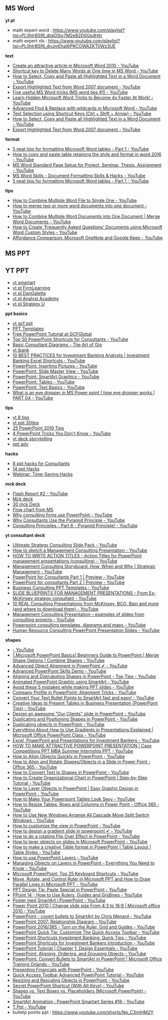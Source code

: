 ## MS Word
**yt pl**
* math expert word : https://www.youtube.com/playlist?list=PL0hIrBSf6_4lqjDSiv7M2eB2D0GsdHitr
* math expert xls : https://www.youtube.com/playlist?list=PL0hIrBSf6_4nJmEhaWPKCOWAZKT0Wz3UE

**text**
* [Create an attractive article in Microsoft Word 2010 - YouTube](https://www.youtube.com/watch?v=Pouh8iOmsmY&list=PLmMyXRtEtJEYEbVO5Freg35Xl6HzMm63z&index=7)
* [Shortcut key to Delete Many Words at One time in MS Word - YouTube](https://www.youtube.com/watch?v=mi4gsb1wvdI&list=PLmMyXRtEtJEYEbVO5Freg35Xl6HzMm63z&index=25)
* [How to Select, Copy and Paste all Highlighted Text in a Word Document - YouTube](https://www.youtube.com/watch?v=uih6JDLVRnY&list=PLmMyXRtEtJEY9N3G_nEAobi5b2nusbnPg&index=6)
* [Export Highlighted Text from Word 2007 document - YouTube](https://www.youtube.com/watch?v=OGJ84O5iWV4&list=PLmMyXRtEtJEY9N3G_nEAobi5b2nusbnPg&index=7)
* [Five useful MS Word tricks (MS word tips #1) - YouTube](https://www.youtube.com/watch?v=KJ2_2_xiIic&list=PLmMyXRtEtJEYEbVO5Freg35Xl6HzMm63z&index=10)
* [Learn Hidden Microsoft Word Tricks to Become 4x Faster At Work! - YouTube](https://www.youtube.com/watch?v=Pf_VWc34IyE&list=PLmMyXRtEtJEYEbVO5Freg35Xl6HzMm63z&index=28)
* [Advanced Find & Replace with wildcards in Microsoft Word - YouTube](https://www.youtube.com/watch?v=xeP9yyg6lF4&list=PLmMyXRtEtJEYEbVO5Freg35Xl6HzMm63z&index=29)
* [Text Selection using Shortcut Keys (Ctrl + Shift + Arrow) - YouTube](https://www.youtube.com/watch?v=ove9izWW_W8&list=PLmMyXRtEtJEY9N3G_nEAobi5b2nusbnPg&index=4)
* [How to Select, Copy and Paste all Highlighted Text in a Word Document - YouTube](https://www.youtube.com/watch?v=uih6JDLVRnY&list=PLmMyXRtEtJEYEbVO5Freg35Xl6HzMm63z&index=24)
* [Export Highlighted Text from Word 2007 document - YouTube](https://www.youtube.com/watch?v=OGJ84O5iWV4&list=PLmMyXRtEtJEYEbVO5Freg35Xl6HzMm63z&index=29)

**format**
* [5 neat tips for formatting Microsoft Word tables - Part 1 - YouTube](https://www.youtube.com/watch?v=3VI7GIDaBvY&list=PLmMyXRtEtJEYEbVO5Freg35Xl6HzMm63z&index=4)
* [How to copy and paste table retaining the style and format in word 2016 - YouTube](https://www.youtube.com/watch?v=YL_XDKCGK0o&list=PLmMyXRtEtJEYEbVO5Freg35Xl6HzMm63z&index=8)
* [MS Word Standard Page Setup for Project, Seminar, Thesis, Assignment - YouTube](https://www.youtube.com/watch?v=XiOzTTXB9kk&list=PLmMyXRtEtJEY9N3G_nEAobi5b2nusbnPg&index=13)
* [MS Word Skills - Document Formatting Skills & Hacks - YouTube](https://www.youtube.com/watch?v=Ss2lPz7m0GY&list=PLmMyXRtEtJEYEbVO5Freg35Xl6HzMm63z&index=26)
* [5 neat tips for formatting Microsoft Word tables - Part 1 - YouTube](https://www.youtube.com/watch?v=3VI7GIDaBvY&list=PLmMyXRtEtJEY9N3G_nEAobi5b2nusbnPg&index=5)

**tips**
* [How to Combine Multiple Word File to Single One - YouTube](https://www.youtube.com/watch?v=TWVW3tZR0l0&list=WL&index=30)
* [How to merge two or more word documents into one document - YouTube](https://www.youtube.com/watch?v=Yzl9GKhZLSI&list=PLmMyXRtEtJEYEbVO5Freg35Xl6HzMm63z&index=6)
* [How to Combine Multiple Word Documents into One Document | Merge Word Documents - YouTube](https://www.youtube.com/watch?v=SnKE3SR7dYs&list=PLmMyXRtEtJEYEbVO5Freg35Xl6HzMm63z&index=18)
* [How to Create 'Frequently Asked Questions' Documents using Microsoft Word Custom Styles - YouTube](https://www.youtube.com/watch?v=5PGb12t8_vo&list=PLmMyXRtEtJEY9N3G_nEAobi5b2nusbnPg&index=3)
* [Affordance Comparison: Microsoft OneNote and Google Keep - YouTube](https://www.youtube.com/watch?v=D3MM1kjyCx0)


## MS PPT 
## YT PPT
* [yt smartart](https://www.youtube.com/playlist?list=PLtcVLF1AuAwCC1VrXptiKpwgNaIYvtPF-)
* [yt pl FirmLearning](https://www.youtube.com/@FirmLearning/playlists)
* [yt pl DanGaletta](https://www.youtube.com/@DanGalletta/playlists)
* [yt pl Analyst Academy](https://www.youtube.com/@AnalystAcademy/playlists)
* [yt pl Strategy U](https://www.youtube.com/@StrategyU/playlists)


**ppt basics**
* [yt gcf ppt](https://www.youtube.com/playlist?list=PLpQQipWcxwt_KvhjMTsADzon_GY_vBGRL)
* [PPT Templates](https://flevy.com/browse/business-document/sales-battlecard-template-78)
* [Free PowerPoint Tutorial at GCFGlobal](https://edu.gcfglobal.org/en/powerpoint/)
* [Top 50 PowerPoint Shortcuts for Consultants - YouTube](https://www.youtube.com/watch?v=pv6kNBYEivc&list=PLmMyXRtEtJEbAOUmcI4oSwy9OEKcaH7GC&index=8)
* [Basic Consultant Diagrams - The Art of Gig](https://artofgig.substack.com/p/basic-consultant-diagrams)
* [yt ibank](https://www.youtube.com/playlist?list=PLD14Rz0JtYhhJfYbUAjE2IbX5Wc6F1HUD)
* [10 BEST PRACTICES for Investment Banking Analysts | Investment Banking Excel Shortcuts - YouTube](https://www.youtube.com/watch?v=YHu3nZgaAnE&list=PLmMyXRtEtJEbAOUmcI4oSwy9OEKcaH7GC&index=4)
* [PowerPoint: Inserting Pictures - YouTube](https://www.youtube.com/watch?v=I-xlLwC4ERc&list=PLmMyXRtEtJEbAOUmcI4oSwy9OEKcaH7GC&index=13)
* [PowerPoint: Slide Master View - YouTube](https://www.youtube.com/watch?v=h6ARCTypPTg&list=PLmMyXRtEtJEbAOUmcI4oSwy9OEKcaH7GC&index=12)
* [PowerPoint: SmartArt Graphics - YouTube](https://www.youtube.com/watch?v=V0xyOk6DC8c&list=PLmMyXRtEtJEbAOUmcI4oSwy9OEKcaH7GC&index=17)
* [PowerPoint: Tables - YouTube](https://www.youtube.com/watch?v=LX8cxAHvnlg&list=PLmMyXRtEtJEbAOUmcI4oSwy9OEKcaH7GC&index=15)
* [PowerPoint: Text Basics - YouTube](https://www.youtube.com/watch?v=F9RL0Lk5cmw&list=PLmMyXRtEtJEbAOUmcI4oSwy9OEKcaH7GC&index=14)
* [What is an eye dropper in MS Power point | how eye dropper works | PART 04 - YouTube](https://www.youtube.com/watch?v=AddSzsgo51Q&list=PLmMyXRtEtJEbAOUmcI4oSwy9OEKcaH7GC&index=8)

**tips**
* [yt 8 tips](https://www.youtube.com/watch?v=-Ab-HYN0WUo&pp=ygUacG93ZXJwb2ludCB0aXBzIGFuZCB0cmlja3M%3D)
* [yt ppt 30tips](https://www.youtube.com/watch?v=0GW4vT7d3nc&pp=ygUacG93ZXJwb2ludCB0aXBzIGFuZCB0cmlja3M%3D)
* [25 PowerPoint 2019 Tips](https://www.youtube.com/watch?v=ux_fBooO33U&list=PLmMyXRtEtJEbAOUmcI4oSwy9OEKcaH7GC&index=22)
* [4 PowerPoint Tricks You Don't Know - YouTube](https://www.youtube.com/watch?v=05OW0Ce8rT8&list=PLmMyXRtEtJEbAOUmcI4oSwy9OEKcaH7GC&index=23)
* [yt deck storytelling](https://youtu.be/CY1Y367KEko?si=ATX7NiDTYEIykFpQ)
* [ppt adv](https://www.youtube.com/watch?v=BSildZzHn2Y&list=PLmMyXRtEtJEaMk5au5y8p8avI5kJuQPHS&index=4&pp=gAQBiAQB)

**hacks**
* [8 ppt hacks for Consultants ](https://www.youtube.com/watch?v=-Ab-HYN0WUo&list=PLmMyXRtEtJEZzUTCRxK__1QNNbOkzysr_&index=30)
* [14 ppt Hacks](https://www.youtube.com/watch?v=LC_xsbIHg-4&list=PLmMyXRtEtJEYEbVO5Freg35Xl6HzMm63z&index=17)
* [Webinar: Time-Saving Hacks ](https://www.youtube.com/watch?v=SvHv2euLP6c&list=PLmMyXRtEtJEYEbVO5Freg35Xl6HzMm63z&index=33)

**mck deck**
* [Flash Report #2 - YouTube](https://www.youtube.com/watch?v=30Otkai_QB4&list=PLmMyXRtEtJEZzUTCRxK__1QNNbOkzysr_&index=3)
* [Mck deck](https://www.consultantsmind.com/2016/02/28/mckinsey-presentation/)
* [30 mck Deck](https://www.consultantsmind.com/2017/04/23/30-mckinsey-presentations/)
* [Flow chart from MS](https://support.office.com/en-us/article/Create-a-flow-chart-af4e3f4c-3854-486a-88ff-eb35692663dc)
* [Why consulting firms use PowerPoint - YouTube](https://www.youtube.com/watch?v=93wTIfUcrPg&list=PLmMyXRtEtJEZzUTCRxK__1QNNbOkzysr_&index=20)
* [Why Consultants Use the Pyramid Principle - YouTube](https://www.youtube.com/watch?v=dqGD5iqEfRY&list=PLmMyXRtEtJEZzUTCRxK__1QNNbOkzysr_&index=6)
* [Consulting Principles - Part 6 - Pyramid Principle! - YouTube](https://www.youtube.com/watch?v=QqmfvGrsCNg&list=PLmMyXRtEtJEZzUTCRxK__1QNNbOkzysr_&index=32)

**yt consultant deck**
* [Ultimate Strategy Consulting Slide Pack - YouTube](https://www.youtube.com/watch?v=YvMzag7E_X8&list=PLmMyXRtEtJEZzUTCRxK__1QNNbOkzysr_&index=11)
* [How to sketch a Management Consulting Presentation - YouTube](https://www.youtube.com/watch?v=6ihc7PPm9I8&list=PLmMyXRtEtJEZzUTCRxK__1QNNbOkzysr_&index=10)
* [HOW TO WRITE ACTION TITLES - Action Titles for PowerPoint management presentations (consulting) - YouTube](https://www.youtube.com/watch?v=rSk11YqnXoc&list=PLmMyXRtEtJEZzUTCRxK__1QNNbOkzysr_&index=23)
* [Management Consulting Storyboard. How, When and Why | Strategic Management - YouTube](https://www.youtube.com/watch?v=u6mOgliFGsc&list=PLmMyXRtEtJEZzUTCRxK__1QNNbOkzysr_&index=29)
* [PowerPoint for Consultants Part 1 | Preview - YouTube](https://www.youtube.com/watch?v=gUKtoIYv-60&list=PLmMyXRtEtJEZzUTCRxK__1QNNbOkzysr_&index=8)
* [PowerPoint for consultants Part 2 | Preview - YouTube](https://www.youtube.com/watch?v=TCqzxBmJies&list=PLmMyXRtEtJEZzUTCRxK__1QNNbOkzysr_&index=9)
* [Business Consulting PPT Templates - YouTube](https://www.youtube.com/watch?v=-ppwOsyT6W0&list=PLmMyXRtEtJEZzUTCRxK__1QNNbOkzysr_&index=7)
* [SLIDE BLUEPRINTS FOR MANAGEMENT PRESENTATIONS - From Ex-McKinsey strategy consultant - YouTube](https://www.youtube.com/watch?v=B2t2a7IzJMU&list=PLmMyXRtEtJEZzUTCRxK__1QNNbOkzysr_&index=25)
* [10 REAL Consulting Presentations from McKinsey, BCG, Bain and more (and where to download them) - YouTube](https://www.youtube.com/watch?v=LCM9Pes2jD4&list=PLmMyXRtEtJEZzUTCRxK__1QNNbOkzysr_&index=31)
* [Management Consulting Presentation – examples of slides from consulting projects - YouTube](https://www.youtube.com/watch?v=HbvWY2-Oi7E&list=PLmMyXRtEtJEZzUTCRxK__1QNNbOkzysr_&index=5)
* [Powerpoint consulting templates, diagrams and maps - YouTube](https://www.youtube.com/watch?v=d5V22EO76W0&list=PLmMyXRtEtJEZzUTCRxK__1QNNbOkzysr_&index=7)
* [Human Resource Consulting PowerPoint Presentation Slides - YouTube](https://www.youtube.com/watch?v=lGV7bV1QHEA&list=PLmMyXRtEtJEZzUTCRxK__1QNNbOkzysr_&index=22)


**shapes**
* [- YouTube](https://www.youtube.com/watch?v=G-7BqyKvBy4&list=PLmMyXRtEtJEZzUTCRxK__1QNNbOkzysr_&index=19)
* [1.Microsoft PowerPoint Basics| Beginners Guide to PowerPoint | Merge Shape Options | Combine Shapes - YouTube](https://www.youtube.com/watch?v=-5pUNZIhZlE&list=PLmMyXRtEtJEbAOUmcI4oSwy9OEKcaH7GC&index=20)
* [Advanced Object Alignment in PowerPoint ✔ - YouTube](https://www.youtube.com/watch?v=s93Wen0_imo&list=PLmMyXRtEtJEbAOUmcI4oSwy9OEKcaH7GC&index=26)
* [Advanced PowerPoint Skills Demo - YouTube](https://www.youtube.com/watch?v=BSildZzHn2Y&list=PLmMyXRtEtJEYEbVO5Freg35Xl6HzMm63z&index=9)
* [Aligning and Distrubuting Shapes in PowerPoint - Top Tips - YouTube](https://www.youtube.com/watch?v=ynHbEP7O3y4&list=PLmMyXRtEtJEbAOUmcI4oSwy9OEKcaH7GC&index=2)
* [Animated PowerPoint Graphic using SmartArt - YouTube](https://www.youtube.com/watch?v=EPLL-ohsRvg&list=PLmMyXRtEtJEbAOUmcI4oSwy9OEKcaH7GC&index=23)
* [Avoid these 5 mistakes while making PPT slides - YouTube](https://www.youtube.com/watch?v=pL3Hbom6oPk&list=PLmMyXRtEtJEbAOUmcI4oSwy9OEKcaH7GC&index=5)
* [Company Profile in PowerPoint: Alignment Tricks - YouTube](https://www.youtube.com/watch?v=wWdwicGLWGE&list=PLmMyXRtEtJEbAOUmcI4oSwy9OEKcaH7GC&index=7)
* [Convert Your Text Bullet Points to SmartArt fast and easy! - YouTube](https://www.youtube.com/watch?v=7yJ-6_Ns5vs&list=PLmMyXRtEtJEbAOUmcI4oSwy9OEKcaH7GC&index=18)
* [Creative Ideas to Present Tables in Business Presentation (PowerPoint Tips) - YouTube](https://www.youtube.com/watch?v=uXvd95q3sKw&list=PLmMyXRtEtJEZzUTCRxK__1QNNbOkzysr_&index=21)
* [Design an awesome "Our Clients" slide in PowerPoint - YouTube](https://www.youtube.com/watch?v=pket6Xkabc0&list=PLmMyXRtEtJEYEbVO5Freg35Xl6HzMm63z&index=30)
* [Duplicating and Positioning Shapes in PowerPoint - YouTube](https://www.youtube.com/watch?v=3qvO8yuoYMM&list=PLmMyXRtEtJEbAOUmcI4oSwy9OEKcaH7GC&index=21)
* [Duplicating objects in PowerPoint - YouTube](https://www.youtube.com/watch?v=HChtNrXK-Ls&list=PLmMyXRtEtJEbAOUmcI4oSwy9OEKcaH7GC&index=22)
* [Everything About How to Use Gradients in Presentations Explained | Microsoft Office PowerPoint Class - YouTube](https://www.youtube.com/watch?v=MjbgUrd2O7Q&list=PLmMyXRtEtJEbAOUmcI4oSwy9OEKcaH7GC&index=21)
* [Excel, PowerPoint and Presentations for Investment Bankers - YouTube](https://www.youtube.com/watch?v=_4OaKBYkjis&list=PLmMyXRtEtJEbAOUmcI4oSwy9OEKcaH7GC&index=6)
* [HOW TO MAKE ATTRACTIVE POWERPOINT PRESENTATION | Case Competitions PPT MBA Summer Internship PPT - YouTube](https://www.youtube.com/watch?v=8xTkHA8dHhg&list=PLmMyXRtEtJEbAOUmcI4oSwy9OEKcaH7GC&index=6)
* [How to Align Objects Quickly in PowerPoint - YouTube](https://www.youtube.com/watch?v=yvozrEOTC4Q&list=PLmMyXRtEtJEbAOUmcI4oSwy9OEKcaH7GC&index=9)
* [How to Align and Rotate Shapes/Objects in a Slide in Power Point - Office 365 - YouTube](https://www.youtube.com/watch?v=xlHfZ6TAE5k&list=PLmMyXRtEtJEbAOUmcI4oSwy9OEKcaH7GC&index=15)
* [How to Convert Text to Shapes in PowerPoint - YouTube](https://www.youtube.com/watch?v=MRN_FFIDDIo&list=PLmMyXRtEtJEYEbVO5Freg35Xl6HzMm63z&index=20)
* [How to Create Organizational Chart in PowerPoint | Step-by-Step Tutorial - YouTube](https://www.youtube.com/watch?v=SDKyDPl-r6g&list=PLmMyXRtEtJEbAOUmcI4oSwy9OEKcaH7GC&index=3)
* [How to Layer Objects in PowerPoint | Easy Graphic Design in PowerPoint - YouTube](https://www.youtube.com/watch?v=ge9FWMQZlLU&list=PLmMyXRtEtJEbAOUmcI4oSwy9OEKcaH7GC&index=19)
* [How to Make Your Powerpoint Tables Look Sexy - YouTube](https://www.youtube.com/watch?v=vWSh0QqAqao&list=PLmMyXRtEtJEbAOUmcI4oSwy9OEKcaH7GC&index=26)
* [How to Resize Tables, Rows and Columns in Power Point - Office 365 - YouTube](https://www.youtube.com/watch?v=0RBmJp-WBf0&list=PLmMyXRtEtJEbAOUmcI4oSwy9OEKcaH7GC&index=24)
* [How to Use New Windows,Arrange All,Cascade,Move Split,Switch Windows - YouTube](https://www.youtube.com/watch?v=9h-P7SahsuU&list=PLmMyXRtEtJEbAOUmcI4oSwy9OEKcaH7GC&index=28)
* [How to customize the view in PowerPoint - YouTube](https://www.youtube.com/watch?v=2ieM-bui75I&list=PLmMyXRtEtJEbAOUmcI4oSwy9OEKcaH7GC&index=29)
* [How to design a gradient slide in powerpoint ✔ - YouTube](https://www.youtube.com/watch?v=1KKTCKBDDGE&list=PLmMyXRtEtJEbAOUmcI4oSwy9OEKcaH7GC&index=22)
* [How to do a rotating Flip Over Effect in PowerPoint - YouTube](https://www.youtube.com/watch?v=GQuiRAtFpPc&list=PLmMyXRtEtJEbAOUmcI4oSwy9OEKcaH7GC&index=16)
* [How to layer objects on slides in Microsoft PowerPoint - YouTube](https://www.youtube.com/watch?v=jrwjdiRNsHo&list=PLmMyXRtEtJEbAOUmcI4oSwy9OEKcaH7GC&index=18)
* [How to make a creative Table format in PowerPoint | Table Layout | Table Styles - YouTube](https://www.youtube.com/watch?v=LHX9c5sKrKQ&list=PLmMyXRtEtJEbAOUmcI4oSwy9OEKcaH7GC&index=27)
* [How to use PowerPoint Layers - YouTube](https://www.youtube.com/watch?v=TSNuB_fdVMs&list=PLmMyXRtEtJEbAOUmcI4oSwy9OEKcaH7GC&index=16)
* [Managing Objects on Layers in PowerPoint - Everything You Need to Know - YouTube](https://www.youtube.com/watch?v=sX2R93TIpUI&list=PLmMyXRtEtJEbAOUmcI4oSwy9OEKcaH7GC&index=16)
* [Microsoft PowerPoint: Top 25 Keyboard Shortcuts - YouTube](https://www.youtube.com/watch?v=JuK8yR3Whjw&list=PLmMyXRtEtJEbAOUmcI4oSwy9OEKcaH7GC&index=24)
* [Move, Rotate, and Control Ruler in Microsoft PPT and How to Draw Parallel Lines in Microsoft PPT - YouTube](https://www.youtube.com/watch?v=9om3mqToDZ8&list=PLmMyXRtEtJEbAOUmcI4oSwy9OEKcaH7GC&index=30)
* [PPT Design Tip: Paste Special in PowerPoint - YouTube](https://www.youtube.com/watch?v=EGc-g8xjgeo&list=PLmMyXRtEtJEYEbVO5Freg35Xl6HzMm63z&index=38)
* [PPoint 14 - How to Use Rulers, Guides and Gridlines - YouTube](https://www.youtube.com/watch?v=vfmooaiM9uI&list=PLmMyXRtEtJEbAOUmcI4oSwy9OEKcaH7GC&index=10)
* [Poster med SmartArt i PowerPoint - YouTube](https://www.youtube.com/watch?v=qBmKbJE0ycQ&list=PLmMyXRtEtJEYEbVO5Freg35Xl6HzMm63z&index=37)
* [Power Point 2010 | Change slide size From 4:3 to 16:9 | Microsoft office 2010 - YouTube](https://www.youtube.com/watch?v=-B1JY_C5xAA&list=PLmMyXRtEtJEbAOUmcI4oSwy9OEKcaH7GC&index=25)
* [PowerPoint - covert bullets to SmartArt by Chris Menard - YouTube](https://www.youtube.com/watch?v=MnMeJU6YGiE&list=PLmMyXRtEtJEbAOUmcI4oSwy9OEKcaH7GC&index=20)
* [PowerPoint 2007: Relationship Diagram - YouTube](https://www.youtube.com/watch?v=I7HWqDY6jGo&list=PLmMyXRtEtJEYEbVO5Freg35Xl6HzMm63z&index=34)
* [PowerPoint 2016/365 - Turn on the Ruler, Grid and Guides - YouTube](https://www.youtube.com/watch?v=OmtyxY9FOEA&list=PLmMyXRtEtJEbAOUmcI4oSwy9OEKcaH7GC&index=14)
* [PowerPoint Quick Tip: Customize The Quick Access Toolbar - YouTube](https://www.youtube.com/watch?v=SAK61Jru0Ks&list=PLmMyXRtEtJEbAOUmcI4oSwy9OEKcaH7GC&index=10)
* [PowerPoint Shortcuts Investment Banking: Quick Tips - YouTube](https://www.youtube.com/watch?v=tnJ1e2xJmFc&list=PLmMyXRtEtJEbAOUmcI4oSwy9OEKcaH7GC&index=5)
* [PowerPoint Shortcuts for Investment Bankers Introduction - YouTube](https://www.youtube.com/watch?v=FFylnG_L_Jk&list=PLmMyXRtEtJEbAOUmcI4oSwy9OEKcaH7GC&index=9)
* [PowerPoint Tutorial | Chapter 1: Design Essentials - YouTube](https://www.youtube.com/watch?v=sGwpsq4tFIo&list=PLmMyXRtEtJEZzUTCRxK__1QNNbOkzysr_&index=14)
* [PowerPoint: Aligning, Ordering, and Grouping Objects - YouTube](https://www.youtube.com/watch?v=2GyjYgr-tSM&list=PLmMyXRtEtJEbAOUmcI4oSwy9OEKcaH7GC&index=11)
* [PowerPoint: Convert Bullets to SmartArt in PowerPoint | Microsoft Office Training Orlando - YouTube](https://www.youtube.com/watch?v=9wvp9TLz-1k&list=PLmMyXRtEtJEbAOUmcI4oSwy9OEKcaH7GC&index=19)
* [Presenting Financials with PowerPoint - YouTube](https://www.youtube.com/watch?v=BSENIYnjlTA&list=PLmMyXRtEtJEbAOUmcI4oSwy9OEKcaH7GC&index=6)
* [Quick Access Toolbar Advanced PowerPoint Tutorial - YouTube](https://www.youtube.com/watch?v=AJzZYp0B0ps&list=PLmMyXRtEtJEbAOUmcI4oSwy9OEKcaH7GC&index=11)
* [Resizing and Rescaling Objects in PowerPoint - YouTube](https://www.youtube.com/watch?v=61_oP807kNE&list=PLmMyXRtEtJEbAOUmcI4oSwy9OEKcaH7GC&index=13)
* [Secret PowerPoint Shortcut (With Alt Keys) - YouTube](https://www.youtube.com/watch?v=UA_J4W8YKKo&list=PLmMyXRtEtJEYEbVO5Freg35Xl6HzMm63z&index=27)
* [Shapes vs. Text Boxes vs. Placeholders (Microsoft PowerPoint) - YouTube](https://www.youtube.com/watch?v=09Fl6P-vQIw&list=PLmMyXRtEtJEbAOUmcI4oSwy9OEKcaH7GC&index=12)
* [SmartArt Animation : PowerPoint Smartart Series #16 - YouTube](https://www.youtube.com/watch?v=NLO07m9bfQs&list=PLmMyXRtEtJEbAOUmcI4oSwy9OEKcaH7GC&index=18)
* [T.Ppt - YouTube](https://www.youtube.com/playlist?list=PLmMyXRtEtJEbAOUmcI4oSwy9OEKcaH7GC)
* bulletp points ppt : https://www.youtube.com/shorts/Np_C3mjHM2Y









